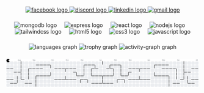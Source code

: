 
###

<div align="center">
  <a href="https://www.facebook.com/ivanbarrero23" target="_blank">
    <img src="https://img.shields.io/static/v1?message=Facebook&logo=facebook&label=&color=1877F2&logoColor=white&labelColor=&style=for-the-badge" height="30" alt="facebook logo"  />
  </a>
  <a href="https://discord.com/users/kenshiin0494" target="_blank">
    <img src="https://img.shields.io/static/v1?message=Discord&logo=discord&label=&color=7289DA&logoColor=white&labelColor=&style=for-the-badge" height="30" alt="discord logo"  />
  </a>
  <a href="https://www.linkedin.com/in/lance-ivan-gil-fernandez-67bb02268/" target="_blank">
    <img src="https://img.shields.io/static/v1?message=LinkedIn&logo=linkedin&label=&color=0077B5&logoColor=white&labelColor=&style=for-the-badge" height="30" alt="linkedin logo"  />
  </a>
  <a href="https://mail.google.com/mail/?view=cm&fs=1&to=fernandezlanceivangil@gmail.com" target="_blank">
    <img src="https://img.shields.io/static/v1?message=Gmail&logo=gmail&label=&color=D14836&logoColor=white&labelColor=&style=for-the-badge" height="30" alt="gmail logo"  />
  </a>
</div>

###

<div align="center">
  <img src="https://skillicons.dev/icons?i=mongodb" height="45" alt="mongodb logo"  />
  <img width="12" />
  <img src="https://skillicons.dev/icons?i=express" height="45" alt="express logo"  />
  <img width="12" />
  <img src="https://skillicons.dev/icons?i=react" height="45" alt="react logo"  />
  <img width="12" />
  <img src="https://skillicons.dev/icons?i=nodejs" height="45" alt="nodejs logo"  />
  <img width="12" />
  <img src="https://skillicons.dev/icons?i=tailwind" height="45" alt="tailwindcss logo"  />
  <img width="12" />
  <img src="https://skillicons.dev/icons?i=html" height="45" alt="html5 logo"  />
  <img width="12" />
  <img src="https://skillicons.dev/icons?i=css" height="45" alt="css3 logo"  />
  <img width="12" />
  <img src="https://skillicons.dev/icons?i=js" height="45" alt="javascript logo"  />
</div>

###

<div align="center">
  <img src="https://github-readme-stats.vercel.app/api/top-langs?username=kenshiin1123&locale=en&hide_title=true&layout=compact&card_width=320&langs_count=6&theme=codeSTACKr&hide_border=true&order=2" height="180" alt="languages graph"  />
  
  <img src="https://github-profile-trophy.vercel.app?username=kenshiin1123&theme=onestar&column=4&row=1&margin-w=8&margin-h=8&no-bg=false&no-frame=false&order=4" height="150" alt="trophy graph"  />
  
  <img src="https://github-readme-activity-graph.vercel.app/graph?username=kenshiin1123&radius=0&theme=elegant&area=true&order=5&hide_border=true&hide_title=false&custom_title=Contribution%20Graph" height="200" alt="activity-graph graph"  />
</div>

###

<picture>
  <source media="(prefers-color-scheme: dark)" srcset="https://raw.githubusercontent.com/kenshiin1123/kenshiin1123/output/pacman-contribution-graph-dark.svg">
  <source media="(prefers-color-scheme: light)" srcset="https://raw.githubusercontent.com/kenshiin1123/kenshiin1123/output/pacman-contribution-graph.svg">
  <img alt="pacman contribution graph" src="https://raw.githubusercontent.com/kenshiin1123/kenshiin1123/output/pacman-contribution-graph.svg">
</picture>

###
